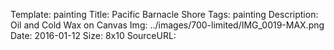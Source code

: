 Template: painting
Title:  Pacific Barnacle Shore
Tags: painting
Description: Oil and Cold Wax on Canvas
Img: ../images/700-limited/IMG_0019-MAX.png
Date: 2016-01-12
Size: 8x10
SourceURL: 
    